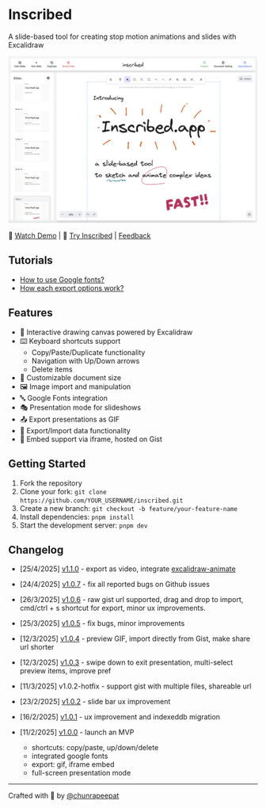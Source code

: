 # Inscribed

A slide-based tool for creating stop motion animations and slides with Excalidraw

![Inscribed App Interface](./docs/imgs/screenshot.png)

🎥 [Watch Demo](https://youtu.be/CLJvvGVErMY) | 🚀 [Try Inscribed](https://inscribed.app) | [Feedback](https://github.com/chunrapeepat/inscribed/issues)

## Tutorials

- [How to use Google fonts?](./docs/custom-fonts.md)
- [How each export options work?](./docs/export-options.md)

## Features

- 🎨 Interactive drawing canvas powered by Excalidraw
- ⌨️ Keyboard shortcuts support
  - Copy/Paste/Duplicate functionality
  - Navigation with Up/Down arrows
  - Delete items
- 📏 Customizable document size
- 🖼️ Image import and manipulation
- 🔤 Google Fonts integration
- 🎭 Presentation mode for slideshows
- 📤 Export presentations as GIF
- 💾 Export/Import data functionality
- 🔗 Embed support via iframe, hosted on Gist

## Getting Started

1. Fork the repository
2. Clone your fork: `git clone https://github.com/YOUR_USERNAME/inscribed.git`
3. Create a new branch: `git checkout -b feature/your-feature-name`
4. Install dependencies: `pnpm install`
5. Start the development server: `pnpm dev`

## Changelog

- [25/4/2025] [v1.1.0](https://github.com/chunrapeepat/inscribed/pull/34) - export as video, integrate [excalidraw-animate](https://github.com/dai-shi/excalidraw-animate)

- [24/4/2025] [v1.0.7](https://github.com/chunrapeepat/inscribed/pull/33) - fix all reported bugs on Github issues

- [26/3/2025] [v1.0.6](https://github.com/chunrapeepat/inscribed/pull/12) - raw gist url supported, drag and drop to import, cmd/ctrl + s shortcut for export, minor ux improvements.

- [25/3/2025] [v1.0.5](https://github.com/chunrapeepat/inscribed/pull/10) - fix bugs, minor improvements

- [12/3/2025] [v1.0.4](https://github.com/chunrapeepat/inscribed/pull/9) - preview GIF, import directly from Gist, make share url shorter

- [12/3/2025] [v1.0.3](https://github.com/chunrapeepat/inscribed/pull/8) - swipe down to exit presentation, multi-select preview items, improve pref

- [11/3/2025] v1.0.2-hotfix - support gist with multiple files, shareable url

- [23/2/2025] [v1.0.2](https://github.com/chunrapeepat/inscribed/pull/5) - slide bar ux improvement

- [16/2/2025] [v1.0.1](https://github.com/chunrapeepat/inscribed/pull/1) - ux improvement and indexeddb migration

- [11/2/2025] [v1.0.0](https://www.youtube.com/watch?v=CLJvvGVErMY) - launch an MVP
  - shortcuts: copy/paste, up/down/delete
  - integrated google fonts
  - export: gif, iframe embed
  - full-screen presentation mode

---

Crafted with 🧡 by [@chunrapeepat](https://chunrapeepat.com)
